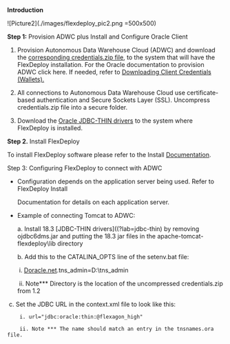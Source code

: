 **Introduction**



![Picture2](./images/flexdeploy_pic2.png =500x500)

**Step 1:** Provision ADWC plus Install and Configure Oracle Client

1. Provision Autonomous Data Warehouse Cloud (ADWC) and download the [corresponding credentials.zip file](?lab=wallet), to the system that will have the FlexDeploy installation. For the Oracle documentation to provision ADWC click here. If needed, refer to [Downloading Client Credentials (Wallets).](https://docs.oracle.com/en/cloud/paas/autonomous-data-warehouse-cloud/user/connect-download-wallet.html#GUID-B06202D2-0597-41AA-9481-3B174F75D4B1)

2. All connections to Autonomous Data Warehouse Cloud use certificate-based authentication and Secure Sockets Layer (SSL). Uncompress credentials.zip file into a secure folder.
3. Download the [Oracle JDBC-THIN drivers](?lab=jdbc-thin) to the system where FlexDeploy is installed.

**Step 2.** Install FlexDeploy

To install FlexDeploy software please refer to the Install [Documentation](https://flexagon.atlassian.net/wiki/spaces/FD51/overview).

Step 3: Configuring FlexDeploy to connect with ADWC

- Configuration depends on the application server being used. Refer to FlexDeploy Install

  Documentation for details on each application server.

- Example of connecting Tomcat to ADWC:

  a. Install 18.3 [JDBC-THIN drivers]((?lab=jdbc-thin) by removing ojdbc6dms.jar and putting the 18.3 jar files in the apache-tomcat-flexdeploy\lib directory

  b. Add this to the CATALINA_OPTS line of the setenv.bat file:

  ​	i. [Doracle.net](http://doracle.net/).tns_admin=D:\tns\_admin

  ​	ii. Note*** Directory is the location of the uncompressed credentials.zip from 1.2

​		c. Set the JDBC URL in the context.xml file to look like this:

        i. url="jdbc:oracle:thin:@flexagon_high"

        ii. Note *** The name should match an entry in the tnsnames.ora file.
